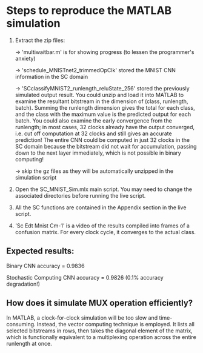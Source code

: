 # Steps to reproduce the MATLAB simulation

1) Extract the zip files:

   -> 'multiwaitbar.m' is for showing progress (to lessen the programmer's anxiety)

   -> 'schedule_MNISTnet2_trimmedOpClk' stored the MNIST CNN information in the SC domain

   -> 'SCclassifyMNIST2_runlength_reluState_256' stored the previously simulated output result. You could unzip and load it into MATLAB to examine the resultant bitstream in the dimension of (class, runlength, batch). Summing the runlength dimension gives the total for each class, and the class with the maximum value is the predicted output for each batch. You could also examine the early convergence from the runlength; in most cases, 32 clocks already have the output converged, i.e. cut off computation at 32 clocks and still gives an accurate prediction! The entire CNN could be computed in just 32 clocks in the SC domain because the bitstream did not wait for accumulation, passing down to the next layer immediately, which is not possible in binary computing!

   -> skip the gz files as they will be automatically unzipped in the simulation script

3) Open the SC_MNIST_Sim.mlx main script. You may need to change the associated directories before running the live script.

4) All the SC functions are contained in the Appendix section in the live script.

5) 'Sc Edt Mnist Cm-1' is a video of the results compiled into frames of a confusion matrix. For every clock cycle, it converges to the actual class.

## Expected results:

Binary CNN accuracy = 0.9836

Stochastic Computing CNN accuracy = 0.9826 (0.1% accuracy degradation!)

## How does it simulate MUX operation efficiently?

In MATLAB, a clock-for-clock simulation will be too slow and time-consuming. Instead, the vector computing technique is employed. It lists all selected bitstreams in rows, then takes the diagonal element of the matrix, which is functionally equivalent to a multiplexing operation across the entire runlength at once.


